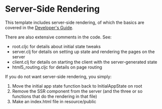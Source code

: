 # Server-Side Rendering

This template includes server-side rendering, of which
the basics are covered in the
[Developer's Guide](https://fulcrologic.github.io/fulcro/guide.html#!/fulcro_devguide.M50_Server_Side_Rendering).

There are also extensive comments in the code. See:

- root.cljc for details about initial state tweaks
- server.clj for details on setting up state and rendering the pages on the server
- client.clj for details on starting the client with the server-generated state
- html5_routing.cljc for details on page routing

If you do not want server-side rendering, you simply:

1. Move the initial app state function back to InitialAppState on root
2. Remove the SSR component from the server (and the three or
so functions that do the rendering in that file)
3. Make an index.html file in resource/public
